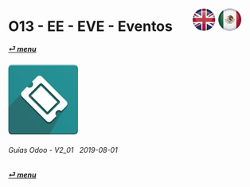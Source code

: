 # O13 - EE - EVE - Eventos &nbsp;&nbsp;&nbsp;&nbsp; [![en-uk](/doc/img/en-uk_flag_button_small.png)](/en-uk/o13/ee/eve/en-uk-o13-ee-eve-events-guides.md) [ ![es-mx](/doc/img/es-mx_flag_button_small.png)](/es-mx/o13/ee/eve/es-mx-o13-ee-eve-events-guides.md)
#### [_&#x23CE; menu_](/es-mx/o13/ee/es-mx-o13-ee-guides-menu.md)  
### ![eve](/doc/img/event.png)
	
###### Guías Odoo - V2_01 &nbsp; 2019-08-01  
**[_&#x23CE; menu_](/es-mx/o13/ee/es-mx-o13-ee-guides-menu.md)**  


